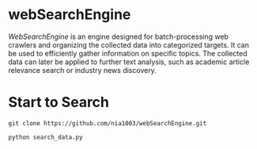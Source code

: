 # webSearchEngine
*WebSearchEngine* is an engine designed for batch-processing web crawlers and organizing the collected data into categorized targets. It can be used to efficiently gather information on specific topics. The collected data can later be applied to further text analysis, such as academic article relevance search or industry news discovery.
# Start to Search
```
git clone https://github.com/nia1003/webSearchEngine.git

python search_data.py
```
